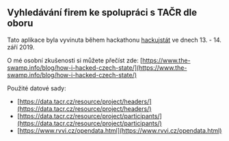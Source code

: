 ## Vyhledávání firem ke spolupráci s TAČR dle oboru

Tato aplikace byla vyvinuta během hackathonu [hackujstát](https://hackujstat.cz/) ve dnech 13. - 14. září 2019.  

O mé osobní zkušenosti si můžete přečíst zde: [https://www.the-swamp.info/blog/how-i-hacked-czech-state/](https://www.the-swamp.info/blog/how-i-hacked-czech-state/)  

Použité datové sady:

* [https://data.tacr.cz/resource/project/headers/](https://data.tacr.cz/resource/project/headers/)
* [https://data.tacr.cz/resource/project/participants/](https://data.tacr.cz/resource/project/participants/)
* [https://www.rvvi.cz/opendata.html](https://www.rvvi.cz/opendata.html)
